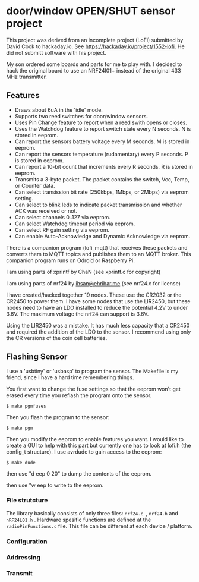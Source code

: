 # door/window OPEN/SHUT sensor project

This project was derived from an incomplete project (LoFi) submitted by David Cook to hackaday.io. See https://hackaday.io/project/1552-lofi. He did not submitt software with his project.

My son ordered some boards and parts for me to play with. I decided to hack the original board to use an NRF24l01+ instead of the original 433 MHz transmitter.

## Features

- Draws about 6uA in the 'idle' mode.
- Supports two reed switches for door/window sensors.
- Uses Pin Change feature to report when a reed swith opens or closes.
- Uses the Watchdog feature to report switch state every N seconds. N is stored in eeprom.
- Can report the sensors battery voltage every M seconds. M is stored in eeprom.
- Can report the sensors temperature (rudamentary) every P seconds. P is stored in eeprom.
- Can report a 10-bit count that increments every R seconds. R is stored in eeprom. 
- Transmits a 3-byte packet. The packet contains the switch, Vcc, Temp, or Counter data.
- Can select transission bit rate (250kbps, 1Mbps, or 2Mbps) via eeprom setting.
- Can select to blink leds to indicate packet transmission and whether ACK was received or not.
- Can select channels 0..127 via eeprom.
- Can select Watchdog timeout period via eeprom.
- Can select RF gain setting via eeprom.
- Can enable Auto-Acknowledge and Dynamic Acknowledge via eeprom.

There is a companion program (lofi_mqtt) that receives these packets and converts them to MQTT topics and publishes them to an MQTT broker. This companion program runs on Odroid or Raspberry Pi. 
 
I am using parts of xprintf by ChaN (see xprintf.c for copyright)

I am using parts of nrf24 by <ihsan@ehribar.me> (see nrf24.c for license)

I have created/hacked together 19 nodes. These use the CR2032 or the CR2450 to power them. I have some nodes that use the LIR2450, but these nodes need to have an LDO installed to reduce the potential 4.2V to under 3.6V. The maximum voltage the nrf24 can support is 3.6V.

Using the LIR2450 was a mistake. It has much less capacity that a CR2450 and required the addition of the LDO to the sensor. I recommend using only the CR versions of the coin cell batteries.

## Flashing Sensor

I use a 'usbtiny' or 'usbasp' to program the sensor. The Makefile is my friend, since I have a hard time remembering things.

You first want to change the fuse settings so that the eeprom won't get erased every time you reflash the program onto the sensor.
```
$ make pgmfuses
```

Then you flash the program to the sensor:
```
$ make pgm
```

Then you modify the eeprom to enable features you want. I would like to create a GUI to help with this part but currently one has to look at lofi.h (the config_t structure). I use avrdude to gain access to the eeprom:
```
$ make dude
```

then use "d eep 0 20" to dump the contents of the eeprom.

then use "w eep <addr> <bytes> to write to the eeprom.



### File strutcture

The library basically consists of only three files: `nrf24.c `, `nrf24.h` and `nRF24L01.h` . Hardware spesific functions are defined at the `radioPinFunctions.c` file. This file can be different at each device / platform.

### Configuration


### Addressing


### Transmit

